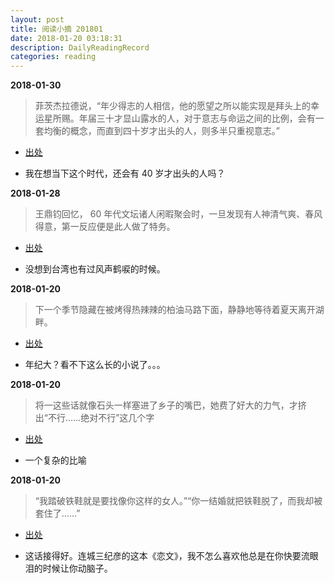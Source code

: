 ```yaml
---
layout: post
title: 阅读小摘 201801
date: 2018-01-20 03:18:31
description: DailyReadingRecord
categories: reading
---
```



**2018-01-30**

>菲茨杰拉德说，“年少得志的人相信，他的愿望之所以能实现是拜头上的幸运星所赐。年届三十才显山露水的人，对于意志与命运之间的比例，会有一套均衡的概念，而直到四十岁才出头的人，则多半只重视意志。”

* [出处](https://mp.weixin.qq.com/s/qmcuJ0l5NMqjn1jEOj6mkQ)

* 我在想当下这个时代，还会有 40 岁才出头的人吗？



**2018-01-28**

>王鼎钧回忆， 60 年代文坛诸人闲暇聚会时，一旦发现有人神清气爽、春风得意，第一反应便是此人做了特务。

* [出处](https://www.amazon.cn/dp/B07917P3KP/)

* 没想到台湾也有过风声鹤唳的时候。



**2018-01-20**

>下一个季节隐藏在被烤得热辣辣的柏油马路下面，静静地等待着夏天离开湖畔。

* [出处](https://book.douban.com/subject/26431623/)

* 年纪大？看不下这么长的小说了。。。



**2018-01-20**

>将一这些话就像石头一样塞进了乡子的嘴巴，她费了好大的力气，才挤出“不行……绝对不行”这几个字

* [出处](https://book.douban.com/subject/6731202/)

* 一个复杂的比喻



**2018-01-20**

>“我踏破铁鞋就是要找像你这样的女人。”“你一结婚就把铁鞋脱了，而我却被套住了……”

* [出处](https://book.douban.com/subject/6731202/)

* 这话接得好。连城三纪彦的这本《恋文》，我不怎么喜欢他总是在你快要流眼泪的时候让你动脑子。

